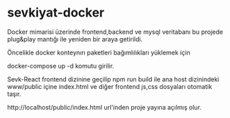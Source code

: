 # sevkiyat-docker

Docker mimarisi üzerinde frontend,backend ve mysql veritabanı bu projede plug&play mantığı ile yeniden bir araya getirildi.

Öncelikle docker konteynırı paketleri bağımlılıkları yüklemek için

docker-compose up -d komutu girilir.

Sevk-React frontend dizinine geçilip npm run build ile ana host dizinindeki www/public içine index.html ve diğer frontend js,css dosyaları otomatik taşır.

http://localhost/public/index.html url'inden proje yayına açılmış olur.
